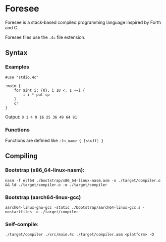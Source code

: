 # Foresee

Foresee is a stack-based compiled programming language inspired by Forth and C.

Foresee files use the `.4c` file extension.

## Syntax

### Examples

```
#use "stdio.4c"

:main {
    for $int i: {0}, i 10 <, 1 +=i {
        i i * put sp
    }
    cr
}
```

Output: `0 1 4 9 16 25 36 49 64 81`

### Functions

Functions are defined like `:fn_name { [stuff] }`

## Compiling

### Bootstrap (x86_64-linux-nasm):
`nasm -f elf64 ./bootstrap/x86_64-linux-nasm.asm -o ./target/compiler.o && ld ./target/compiler.o -o ./target/compiler`

### Bootstrap (aarch64-linux-gcc)
`aarch64-linux-gnu-gcc -static ./bootstrap/aarch64-linux-gcc.s -nostartfiles -o ./target/compiler`

### Self-compile:
`./target/compiler ./src/main.4c ./target/compiler.asm <platform> -O`